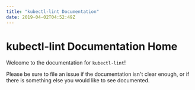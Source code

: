 ```yaml
---
title: "kubectl-lint Documentation"
date: 2019-04-02T04:52:49Z
---
```


# kubectl-lint Documentation Home

Welcome to the documentation for `kubectl-lint`!

Please be sure to file an issue if the documentation isn't clear enough,
or if there is something else you would like to see documented.

